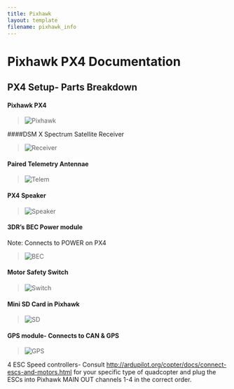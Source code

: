 ```yaml
---
title: Pixhawk
layout: template
filename: pixhawk_info
---
```


# Pixhawk PX4 Documentation

## PX4 Setup- Parts Breakdown

#### Pixhawk PX4 
> ![Pixhawk](https://github.com/olinrobotics/olinrobotics.github.io/blob/master/images/Pixhawk.png)

####DSM X Spectrum Satellite Receiver
> ![Receiver](https://github.com/olinrobotics/olinrobotics.github.io/blob/master/images/Receiver.jpg)

#### Paired Telemetry Antennae
> ![Telem](https://github.com/olinrobotics/olinrobotics.github.io/blob/master/images/Telem.jpg)

#### PX4 Speaker
> ![Speaker](https://github.com/olinrobotics/olinrobotics.github.io/blob/master/images/Speaker.jpg)

#### 3DR’s BEC Power module
Note: Connects to POWER on PX4
> ![BEC](https://github.com/olinrobotics/olinrobotics.github.io/blob/master/images/BEC.png)

#### Motor Safety Switch
> ![Switch](https://github.com/olinrobotics/olinrobotics.github.io/blob/master/images/Switch.png)

#### Mini SD Card in Pixhawk
 > ![SD](https://github.com/olinrobotics/olinrobotics.github.io/blob/master/images/SD.png)

#### GPS module- Connects to CAN & GPS
> ![GPS](https://github.com/olinrobotics/olinrobotics.github.io/blob/master/images/GPS.png)
 
4 ESC Speed controllers- Consult http://ardupilot.org/copter/docs/connect-escs-and-motors.html for your specific type of quadcopter and plug the ESCs into Pixhawk MAIN OUT channels 1-4 in the correct order.
